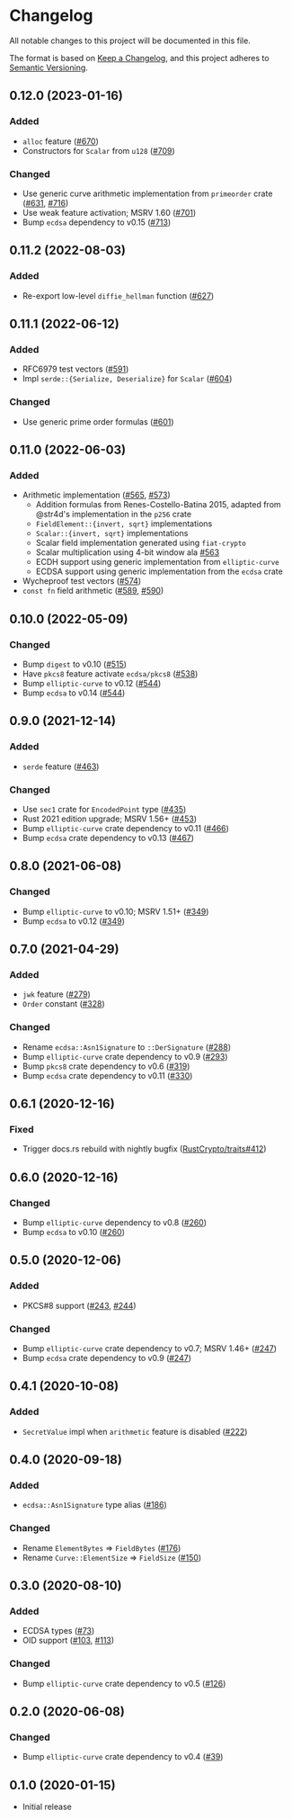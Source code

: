 # Changelog
All notable changes to this project will be documented in this file.

The format is based on [Keep a Changelog](https://keepachangelog.com/en/1.0.0/),
and this project adheres to [Semantic Versioning](https://semver.org/spec/v2.0.0.html).

## 0.12.0 (2023-01-16)
### Added
- `alloc` feature ([#670])
- Constructors for `Scalar` from `u128` ([#709])

### Changed
- Use generic curve arithmetic implementation from `primeorder` crate ([#631], [#716])
- Use weak feature activation; MSRV 1.60 ([#701])
- Bump `ecdsa` dependency to v0.15 ([#713])

[#631]: https://github.com/RustCrypto/elliptic-curves/pull/631
[#670]: https://github.com/RustCrypto/elliptic-curves/pull/670
[#701]: https://github.com/RustCrypto/elliptic-curves/pull/701
[#709]: https://github.com/RustCrypto/elliptic-curves/pull/709
[#713]: https://github.com/RustCrypto/elliptic-curves/pull/713
[#716]: https://github.com/RustCrypto/elliptic-curves/pull/716

## 0.11.2 (2022-08-03)
### Added
- Re-export low-level `diffie_hellman` function ([#627])

[#627]: https://github.com/RustCrypto/elliptic-curves/pull/627

## 0.11.1 (2022-06-12)
### Added
- RFC6979 test vectors ([#591])
- Impl `serde::{Serialize, Deserialize}` for `Scalar` ([#604])

### Changed
- Use generic prime order formulas ([#601])

[#591]: https://github.com/RustCrypto/elliptic-curves/pull/591
[#601]: https://github.com/RustCrypto/elliptic-curves/pull/601
[#604]: https://github.com/RustCrypto/elliptic-curves/pull/604

## 0.11.0 (2022-06-03)
### Added
- Arithmetic implementation ([#565], [#573])
  - Addition formulas from Renes-Costello-Batina 2015, adapted from
    @str4d's implementation in the `p256` crate
  - `FieldElement::{invert, sqrt}` implementations
  - `Scalar::{invert, sqrt}` implementations
  - Scalar field implementation generated using `fiat-crypto`
  - Scalar multiplication using 4-bit window ala [#563]
  - ECDH support using generic implementation from `elliptic-curve`
  - ECDSA support using generic implementation from the `ecdsa` crate
- Wycheproof test vectors ([#574])
- `const fn` field arithmetic ([#589], [#590])

[#563]: https://github.com/RustCrypto/elliptic-curves/pull/563
[#565]: https://github.com/RustCrypto/elliptic-curves/pull/565
[#573]: https://github.com/RustCrypto/elliptic-curves/pull/573
[#574]: https://github.com/RustCrypto/elliptic-curves/pull/574
[#589]: https://github.com/RustCrypto/elliptic-curves/pull/589
[#590]: https://github.com/RustCrypto/elliptic-curves/pull/590

## 0.10.0 (2022-05-09)
### Changed
- Bump `digest` to v0.10 ([#515])
- Have `pkcs8` feature activate `ecdsa/pkcs8` ([#538])
- Bump `elliptic-curve` to v0.12 ([#544])
- Bump `ecdsa` to v0.14 ([#544])

[#515]: https://github.com/RustCrypto/elliptic-curves/pull/515
[#538]: https://github.com/RustCrypto/elliptic-curves/pull/538
[#544]: https://github.com/RustCrypto/elliptic-curves/pull/544

## 0.9.0 (2021-12-14)
### Added
- `serde` feature ([#463])

### Changed
- Use `sec1` crate for `EncodedPoint` type ([#435])
- Rust 2021 edition upgrade; MSRV 1.56+ ([#453])
- Bump `elliptic-curve` crate dependency to v0.11 ([#466])
- Bump `ecdsa` crate dependency to v0.13 ([#467])

[#435]: https://github.com/RustCrypto/elliptic-curves/pull/435
[#453]: https://github.com/RustCrypto/elliptic-curves/pull/453
[#463]: https://github.com/RustCrypto/elliptic-curves/pull/463
[#466]: https://github.com/RustCrypto/elliptic-curves/pull/466
[#467]: https://github.com/RustCrypto/elliptic-curves/pull/467

## 0.8.0 (2021-06-08)
### Changed
- Bump `elliptic-curve` to v0.10; MSRV 1.51+ ([#349])
- Bump `ecdsa` to v0.12 ([#349])

[#349]: https://github.com/RustCrypto/elliptic-curves/pull/349

## 0.7.0 (2021-04-29)
### Added
- `jwk` feature ([#279])
- `Order` constant ([#328])

### Changed
- Rename `ecdsa::Asn1Signature` to `::DerSignature` ([#288])
- Bump `elliptic-curve` crate dependency to v0.9 ([#293])
- Bump `pkcs8` crate dependency to v0.6 ([#319])
- Bump `ecdsa` crate dependency to v0.11 ([#330])

[#279]: https://github.com/RustCrypto/elliptic-curves/pull/279
[#288]: https://github.com/RustCrypto/elliptic-curves/pull/288
[#293]: https://github.com/RustCrypto/elliptic-curves/pull/293
[#319]: https://github.com/RustCrypto/elliptic-curves/pull/319
[#328]: https://github.com/RustCrypto/elliptic-curves/pull/328
[#330]: https://github.com/RustCrypto/elliptic-curves/pull/330

## 0.6.1 (2020-12-16)
### Fixed
- Trigger docs.rs rebuild with nightly bugfix ([RustCrypto/traits#412])

[RustCrypto/traits#412]: https://github.com/RustCrypto/traits/pull/412

## 0.6.0 (2020-12-16)
### Changed
- Bump `elliptic-curve` dependency to v0.8 ([#260])
- Bump `ecdsa` to v0.10 ([#260])

[#260]: https://github.com/RustCrypto/elliptic-curves/pull/260

## 0.5.0 (2020-12-06)
### Added
- PKCS#8 support ([#243], [#244])

### Changed
- Bump `elliptic-curve` crate dependency to v0.7; MSRV 1.46+ ([#247])
- Bump `ecdsa` crate dependency to v0.9 ([#247])

[#247]: https://github.com/RustCrypto/elliptic-curves/pull/247
[#244]: https://github.com/RustCrypto/elliptic-curves/pull/244
[#243]: https://github.com/RustCrypto/elliptic-curves/pull/243

## 0.4.1 (2020-10-08)
### Added
- `SecretValue` impl when `arithmetic` feature is disabled ([#222])

[#222]: https://github.com/RustCrypto/elliptic-curves/pull/222

## 0.4.0 (2020-09-18)
### Added
- `ecdsa::Asn1Signature` type alias ([#186])

### Changed
- Rename `ElementBytes` => `FieldBytes` ([#176])
- Rename `Curve::ElementSize` => `FieldSize` ([#150])

[#186]: https://github.com/RustCrypto/elliptic-curves/pull/186
[#176]: https://github.com/RustCrypto/elliptic-curves/pull/176
[#150]: https://github.com/RustCrypto/elliptic-curves/pull/150

## 0.3.0 (2020-08-10)
### Added
- ECDSA types ([#73])
- OID support ([#103], [#113])

### Changed
- Bump `elliptic-curve` crate dependency to v0.5 ([#126])

[#73]: https://github.com/RustCrypto/elliptic-curves/pull/73
[#103]: https://github.com/RustCrypto/elliptic-curves/pull/103
[#113]: https://github.com/RustCrypto/elliptic-curves/pull/113
[#126]: https://github.com/RustCrypto/elliptic-curves/pull/126

## 0.2.0 (2020-06-08)
### Changed
- Bump `elliptic-curve` crate dependency to v0.4 ([#39])

[#39]: https://github.com/RustCrypto/elliptic-curves/pull/39

## 0.1.0 (2020-01-15)
- Initial release
